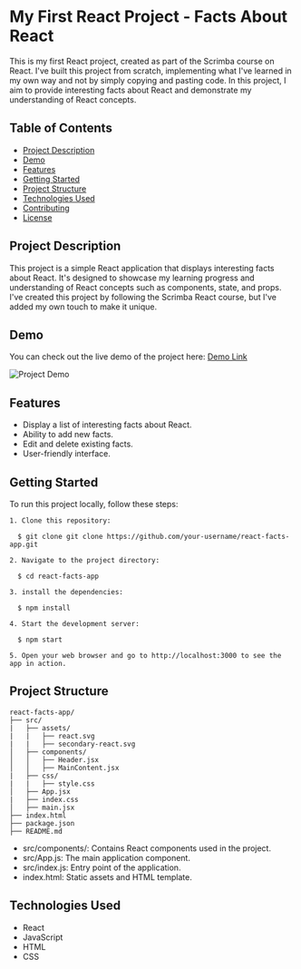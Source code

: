 # My First React Project - Facts About React

This is my first React project, created as part of the Scrimba course on React. I've built this project from scratch, implementing what I've learned in my own way and not by simply copying and pasting code. In this project, I aim to provide interesting facts about React and demonstrate my understanding of React concepts.

## Table of Contents

- [Project Description](#project-description)
- [Demo](#demo)
- [Features](#features)
- [Getting Started](#getting-started)
- [Project Structure](#project-structure)
- [Technologies Used](#technologies-used)
- [Contributing](#contributing)
- [License](#license)

## Project Description

This project is a simple React application that displays interesting facts about React. It's designed to showcase my learning progress and understanding of React concepts such as components, state, and props. I've created this project by following the Scrimba React course, but I've added my own touch to make it unique.

## Demo

You can check out the live demo of the project here: [Demo Link](#)

![Project Demo](demo-screenshot.png)

## Features

- Display a list of interesting facts about React.
- Ability to add new facts.
- Edit and delete existing facts.
- User-friendly interface.

## Getting Started

To run this project locally, follow these steps:


```
1. Clone this repository:

  $ git clone git clone https://github.com/your-username/react-facts-app.git

2. Navigate to the project directory:

  $ cd react-facts-app

3. install the dependencies:

  $ npm install

4. Start the development server:

  $ npm start

5. Open your web browser and go to http://localhost:3000 to see the app in action.

```


## Project Structure

 ```plaintext
react-facts-app/
├── src/
|   ├── assets/
|   |   ├── react.svg
|   |   ├── secondary-react.svg
│   ├── components/
│   │   ├── Header.jsx
│   │   ├── MainContent.jsx
|   ├── css/
|   |   ├── style.css
│   ├── App.jsx
|   ├── index.css
│   ├── main.jsx
├── index.html
├── package.json
├── README.md
```
- src/components/: Contains React components used in the project.
- src/App.js: The main application component.
- src/index.js: Entry point of the application.
- index.html: Static assets and HTML template.

## Technologies Used

- React
- JavaScript
- HTML
- CSS